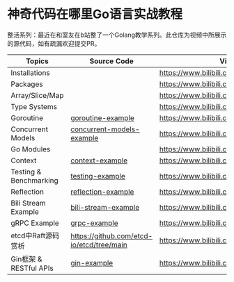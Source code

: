 神奇代码在哪里Go语言实战教程
==========================

整活系列：最近在和室友在b站整了一个Golang教学系列。此仓库为视频中所展示的源代码，如有疏漏欢迎提交PR。

| Topics                    | Source Code    | Video Link                                    |
|------------------------	|-------------	|----------------------------------------------	|
| Installations            |             	| https://www.bilibili.com/video/BV18f4y187kT    |
| Packages                |             	| https://www.bilibili.com/video/BV1Ff4y187q9    |
| Array/Slice/Map            |             	| https://www.bilibili.com/video/BV1Jo4y1y7yZ    |
| Type Systems            |             	| https://www.bilibili.com/video/BV1n54y1G7vy    |
| Goroutine                |     [goroutine-example](./goroutine-example)        	| https://www.bilibili.com/video/BV1Wy4y1u7cj    |
| Concurrent Models        |     [concurrent-models-example](./concurrent-models-example)        	| https://www.bilibili.com/video/BV18y4y1u7kP    |
| Go Modules                |             	| https://www.bilibili.com/video/BV1w64y197wo    |
| Context                    |    [context-example](./context-example)            | https://www.bilibili.com/video/BV1rh411a7iz/    |
| Testing & Benchmarking    |   [testing-example](./testing-example)            | https://www.bilibili.com/video/BV1kv411p7Am    |
| Reflection              	|    [reflection-example](./reflection-example)            |     https://www.bilibili.com/video/bv1V5411T7NH        |
| Bili  Stream Example              	|    [bili-stream-example](./bili-stream-example)            |     https://www.bilibili.com/video/BV1v64y1t742      |
| gRPC Example              	|    [grpc-example](./grpc-example)            |      https://www.bilibili.com/video/BV1DV411s7ij      |
| etcd中Raft源码赏析           	|        https://github.com/etcd-io/etcd/tree/main       |      https://www.bilibili.com/video/BV1Wy4y1K7zF     |
| Gin框架 & RESTful APIs           	|      [gin-example](./gin-example)    |      https://www.bilibili.com/video/BV1Sb4y1r7QZ    |



